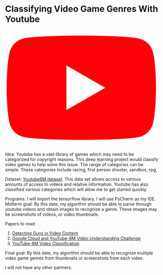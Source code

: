 # Classifying Video Game Genres With Youtube
![Image](Youtube.png)

Idea: Youtube has a vast library of games which may need to be categorized for copyright reasons. This deep learning project would classify video games to help solve this issue. The range of categories can be simple. These categories include racing, first person shooter, sandbox, rpg, 

Dataset: [Youtube8M dataset](https://research.google.com/youtube8m/). This data set allows access to various amounts of access to videos and relative information. Youtube has also classified various categories which will allow me to get started quickly.

Programs: I will import the tensorflow library. I will use PyCharm as my IDE. 
Midterm goal: By this date, my algorithm should be able to parse through youtube videos and obtain images to recognize a genre. These images may be screenshots of videos, or video thumbnails. 

Papers to read: 
1. [Detecting Guns in Video Content](http://cs231n.stanford.edu/reports/2017/pdfs/716.pdf)
2. [Google Cloud and YouTube-8M Video Understanding Challenge](http://cs231n.stanford.edu/reports/2017/pdfs/711.pdf)
3. [YouTube-8M Video Classification](http://cs231n.stanford.edu/reports/2017/pdfs/705.pdf)

Final goal: By this date, my algorithm should be able to recognize multiple video game genres from thumbnails or screenshots from each video. 

I will not have any other partners. 
